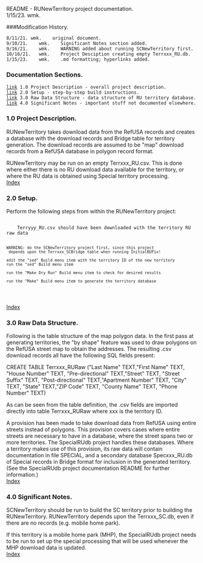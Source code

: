 README - RUNewTerritory project documentation.<br>
	1/15/23.	wmk.

###Modification History.
<pre><code>8/11/21.	wmk.	original document.
9/10/21.	wmk.	Significant Notes section added.
9/16/21.	wmk.	WARNING added about running SCNewTerritory first.
10/16/21.	wmk.	Project Desciption creating empty Terrxxx_RU.db.
1/15/23.    wmk.    .md formatting; hyperlinks added.
</code></pre>
<h3 id="IX">Documentation Sections.</h3>
<pre><code><a href="#1.0">link</a> 1.0 Project Description - overall project description.
<a href="#2.0">link</a> 2.0 Setup - step-by-step build instructions.
<a href="#3.0">link</a> 3.0 Raw Data Structure - data structure of RU territory database.
<a href="#4.0">link</a> 4.0 Significant Notes - important stuff not documented elsewhere.
</code></pre>
<h3 id="1.0">1.0 Project Description.</h3>
RUNewTerritory takes download data from the RefUSA records and creates a
database with the download records and Bridge table for territory generation.
The download records are assumed to be "map" download records from a
RefUSA database in polygon record format.

RUNewTerritory may be run on an empty Terrxxx_RU.csv. This is done where
either there is no RU download data available for the territory, or where
the RU data is obtained using Special territory processing.<br><a href="#IX">Index</a>
<h3 id="2.0">2.0 Setup.</h3>
Perform the following steps from within the RUNewTerritory project:
<pre><code>
	Terryyy_RU.csv should have been downloaded with the territory RU raw data

	WARNING: do the SCNewTerritory project first, since this project
	 depends upon the Terrxxx_SCBridge table when running InitialRUFix!

	edit the "sed" Build menu item with the territory ID of the new territory
	run the "sed" Build menu item
	
	run the "Make Dry Run" Build menu item to check for desired results
	
	run the "Make" Build menu item to generate the territory database
</code></pre>
<a href="#IX">Index</a>	
<h3 id="3.0">3.0 Raw Data Structure.</h3>
Following is the table structure of the map polygon data. In the first
pass at generating territories, the "by shape" feature was used to draw
polygons on the RefUSA street map to obtain the addresses. The resulting
.csv download records all have the following SQL fields present:

CREATE TABLE Terrxxx_RURaw 
("Last Name" TEXT,"First Name" TEXT, "House Number" TEXT, 
"Pre-directional" TEXT,"Street" TEXT, "Street Suffix" TEXT, 
"Post-directional" TEXT,"Apartment Number" TEXT, "City" TEXT,
"State" TEXT,"ZIP Code" TEXT, "County Name" TEXT, "Phone Number" TEXT)

As can be seen from the table definition, the .csv fields are imported
directly into table Terrxxx_RURaw where xxx is the territory ID.

A provision has been made to take download data from RefUSA using entire
streets instead of polygons. This provision covers cases where entire
streets are necessary to have in a database, where the street spans two
or more territories. The SpecialRUdb project handles these databases.
Where a territory makes use of this provision, its raw data will contain
documentation in file SPECIAL, and a secondary database Specxxx_RU.db of
Special records in Bridge format for inclusion in the generated territory.
(See the SpecialRUdb project documentation README for further information.)
<br><a href="#IX">Index</a>
<h3 id="4.0">4.0 Significant Notes.</h3>
SCNewTerritory should be run to build the SC territory prior to building
the RUNewTerritory. RUNewTerritory depends upon the Terrxxx_SC.db, even
if there are no records (e.g. mobile home park).

If this territory is a mobile home park (MHP), the SpecialRUdb project
needs to be run to set up the special processing that will be used 
whenever the MHP download data is updated.<br><a href="#IX">Index</a>
